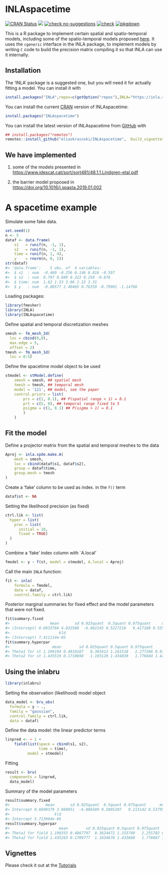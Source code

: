 
<!-- README.md is generated from README.Rmd. Please edit that file -->

# INLAspacetime

<!-- badges: start -->

[![CRAN
Status](http://www.r-pkg.org/badges/version-last-release/INLAspacetime)](https://cran.r-project.org/package=INLAspacetime)
[![](https://cranlogs.r-pkg.org/badges/INLAspacetime)](https://cran.r-project.org/package=INLAspacetime)
[![check
no-suggestions](https://github.com/eliaskrainski/INLAspacetime/workflows/R-CMD-check-no-suggests/badge.svg)](https://github.com/eliaskrainski/INLAspacetime/actions)
[![check](https://github.com/eliaskrainski/INLAspacetime/workflows/R-CMD-check/badge.svg)](https://github.com/eliaskrainski/INLAspacetime/actions)
[![pkgdown](https://github.com/eliaskrainski/INLAspacetime/workflows/pkgdown/badge.svg)](https://github.com/eliaskrainski/INLAspacetime/actions)
<!-- badges: end -->

This is a R package to implement certain spatial and spatio-temporal
models, including some of the spatio-temporal models proposed
[here](https://www.idescat.cat/sort/sort481/48.1.1.Lindgren-etal.pdf).
It uses the `cgeneric` interface in the INLA package, to implement
models by writing `C` code to build the precision matrix compiling it so
that INLA can use it internally.

## Installation

The ‘INLA’ package is a suggested one, but you will need it for actually
fitting a model. You can install it with

``` r
install.packages("INLA",repos=c(getOption("repos"),INLA="https://inla.r-inla-download.org/R/testing"), dep=TRUE) 
```

You can install the current [CRAN](https://CRAN.R-project.org) version
of INLAspacetime:

``` r
install.packages("INLAspacetime")
```

You can install the latest version of INLAspacetime from
[GitHub](https://github.com/eliaskrainski/INLAspacetime) with

``` r
## install.packages("remotes")
remotes::install_github("eliaskrainski/INLAspacetime",  build_vignettes=TRUE)
```

<!-- or track the development version builds via [inlabru-org.r-universe.dev](https://inlabru-org.r-universe.dev/ui#builds): -->
<!-- ```{r universe-installation, eval = FALSE} -->
<!-- ## Enable universe(s) by inlabru-org -->
<!-- options(repos = c( -->
<!--   inlabruorg = "https://inlabru-org.r-universe.dev", -->
<!--   INLA = "https://inla.r-inla-download.org/R/testing", -->
<!--   CRAN = "https://cloud.r-project.org" -->
<!-- )) -->
<!-- ## Install it -->
<!-- install.packages("INLAspacetime") -->
<!-- ``` -->

## We have implemented

1.  some of the models presented in
    <https://www.idescat.cat/sort/sort481/48.1.1.Lindgren-etal.pdf>

2.  the barrier model proposed in
    <https://doi.org/10.1016/j.spasta.2019.01.002>

# A spacetime example

Simulate some fake data.

``` r
set.seed(1)
n <- 5
dataf <- data.frame(
    s1   = runif(n, -1, 1),
    s2   = runif(n, -1, 1),
    time = runif(n, 1, 4),
    y    = rnorm(n, 0, 1))
str(dataf)
#> 'data.frame':    5 obs. of  4 variables:
#>  $ s1  : num  -0.469 -0.256 0.146 0.816 -0.597
#>  $ s2  : num  0.797 0.889 0.322 0.258 -0.876
#>  $ time: num  1.62 1.53 3.06 2.15 3.31
#>  $ y   : num  -0.00577 2.40465 0.76359 -0.79901 -1.14766
```

Loading packages:

``` r
library(fmesher)
library(INLA)
library(INLAspacetime)
```

Define spatial and temporal discretization meshes

``` r
smesh <- fm_mesh_2d(
  loc = cbind(0,0), 
  max.edge = 5, 
  offset = 2)
tmesh <- fm_mesh_1d(
  loc = 0:5)
```

Define the spacetime model object to be used

``` r
stmodel <- stModel.define(
    smesh = smesh, ## spatial mesh
    tmesh = tmesh, ## temporal mesh
    model = '121', ## model, see the paper
    control.priors = list(
        prs = c(1, 0.1), ## P(spatial range < 1) = 0.1
        prt = c(5, 0), ## temporal range fixed to 5
        psigma = c(1, 0.1) ## P(sigma > 1) = 0.1
        )
    )
```

## Fit the model

Define a projector matrix from the spatial and temporal meshes to the
data

``` r
Aproj <- inla.spde.make.A(
    mesh = smesh,
    loc = cbind(dataf$s1, dataf$s2),
    group = dataf$time,
    group.mesh = tmesh
)
```

Create a ‘fake’ column to be used as index. in the `f()` term

``` r
dataf$st <- NA
```

Setting the likelihood precision (as fixed)

``` r
ctrl.lik <- list(
  hyper = list(
    prec = list(
      initial = 10, 
      fixed = TRUE)    
  )
)
```

Combine a ‘fake’ index column with \`A.local’

``` r
fmodel <- y ~ f(st, model = stmodel, A.local = Aproj)
```

Call the main `INLA` function:

``` r
fit <- inla(
    formula = fmodel,
    data = dataf,
    control.family = ctrl.lik)
```

Posterior marginal summaries for fixed effect and the model parameters
that were not fixed.

``` r
fit$summary.fixed
#>                  mean       sd 0.025quant  0.5quant 0.975quant     mode
#> (Intercept) 0.6933766 4.032586  -6.962245 0.5227216   9.417188 0.555068
#>                      kld
#> (Intercept) 7.411114e-05
fit$summary.hyperpar
#>                   mean        sd 0.025quant 0.5quant 0.975quant      mode
#> Theta1 for st 1.199194 0.4918107   0.365412 1.161518   2.277266 0.9750084
#> Theta2 for st 1.435519 0.1710698   1.103120 1.434030   1.776684 1.4277357
```

## Using the **inlabru**

``` r
library(inlabru)
```

Setting the observation (likelihood) model object

``` r
data_model <- bru_obs(
  formula = y ~ ., 
  family = "gaussian",
  control.family = ctrl.lik, 
  data = dataf)
```

Define the data model: the linear predictor terms

``` r
linpred <- ~ 1 +
    field(list(space = cbind(s1, s2), 
               time = time),
          model = stmodel)
```

Fitting

``` r
result <- bru(
  components = linpred,
  data_model)
```

Summary of the model parameters

``` r
result$summary.fixed
#>                mean       sd 0.025quant  0.5quant 0.975quant      mode
#> Intercept 0.6690379 3.969851  -6.886589 0.5095207   9.213142 0.5379552
#>                    kld
#> Intercept 5.713904e-05
result$summary.hyperpar
#>                      mean        sd 0.025quant 0.5quant 0.975quant      mode
#> Theta1 for field 1.190355 0.4867797  0.3624472 1.153749   2.255702 0.9726699
#> Theta2 for field 1.435283 0.1709777  1.1034676 1.433660   1.776667 1.4267841
```

## Vignettes

Please check it out at the
[Tutorials](https://eliaskrainski.github.io/INLAspacetime/)
